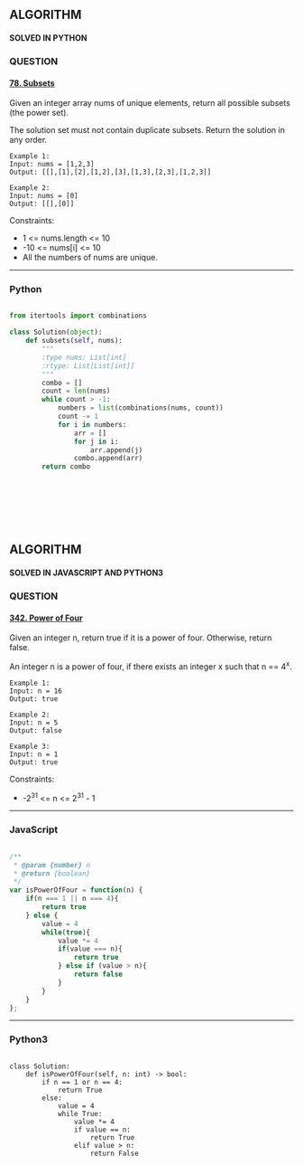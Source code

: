 ## ALGORITHM

#### SOLVED IN PYTHON
### QUESTION

#### [78. Subsets](https://leetcode.com/problems/subsets/)

Given an integer array nums of unique elements, return all possible subsets (the power set).

The solution set must not contain duplicate subsets. Return the solution in any order.

```
Example 1:
Input: nums = [1,2,3]
Output: [[],[1],[2],[1,2],[3],[1,3],[2,3],[1,2,3]]

Example 2:
Input: nums = [0]
Output: [[],[0]]
```

Constraints:

* 1 <= nums.length <= 10
* -10 <= nums[i] <= 10
* All the numbers of nums are unique.

-----

### Python

```py

from itertools import combinations

class Solution(object):
    def subsets(self, nums):
        """
        :type nums: List[int]
        :rtype: List[List[int]]
        """
        combo = []
        count = len(nums)
        while count > -1:
            numbers = list(combinations(nums, count))
            count -= 1
            for i in numbers:
                arr = []
                for j in i:
                    arr.append(j)
                combo.append(arr)
        return combo
        
```
<br></br>
<br></br>

## ALGORITHM

#### SOLVED IN JAVASCRIPT AND PYTHON3
### QUESTION

#### [342. Power of Four](https://leetcode.com/problems/power-of-four/)

Given an integer n, return true if it is a power of four. Otherwise, return false.

An integer n is a power of four, if there exists an integer x such that n == 4<sup>x</sup>.



```
Example 1:
Input: n = 16
Output: true

Example 2:
Input: n = 5
Output: false

Example 3:
Input: n = 1
Output: true
```

Constraints:

* -2<sup>31</sup> <= n <= 2<sup>31</sup> - 1

-----

### JavaScript

```js

/**
 * @param {number} n
 * @return {boolean}
 */
var isPowerOfFour = function(n) {
    if(n === 1 || n === 4){
        return true
    } else {
        value = 4
        while(true){
            value *= 4
            if(value === n){
                return true
            } else if (value > n){
                return false
            }
        }
    }
};

```

-----

### Python3

```py3

class Solution:
    def isPowerOfFour(self, n: int) -> bool:
        if n == 1 or n == 4:
            return True
        else:
            value = 4
            while True:
                value *= 4
                if value == n:
                    return True
                elif value > n:
                    return False
        
```

